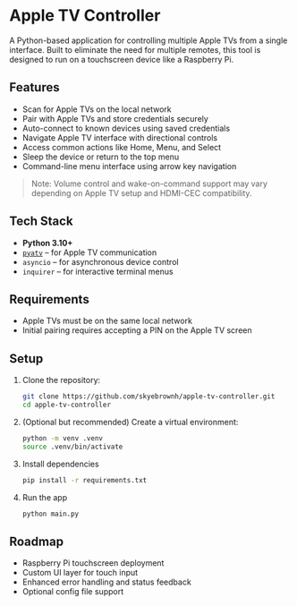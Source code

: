 # Apple TV Controller

A Python-based application for controlling multiple Apple TVs from a single interface. Built to eliminate the need for multiple remotes, this tool is designed to run on a touchscreen device like a Raspberry Pi.

## Features

- Scan for Apple TVs on the local network
- Pair with Apple TVs and store credentials securely
- Auto-connect to known devices using saved credentials
- Navigate Apple TV interface with directional controls
- Access common actions like Home, Menu, and Select
- Sleep the device or return to the top menu
- Command-line menu interface using arrow key navigation

> Note: Volume control and wake-on-command support may vary depending on Apple TV setup and HDMI-CEC compatibility.

## Tech Stack

- **Python 3.10+**
- [`pyatv`](https://github.com/postlund/pyatv) – for Apple TV communication
- `asyncio` – for asynchronous device control
- `inquirer` – for interactive terminal menus

## Requirements

- Apple TVs must be on the same local network
- Initial pairing requires accepting a PIN on the Apple TV screen

## Setup

1. Clone the repository:

   ```bash
   git clone https://github.com/skyebrownh/apple-tv-controller.git
   cd apple-tv-controller
   ```

2. (Optional but recommended) Create a virtual environment:

    ```bash
    python -m venv .venv
    source .venv/bin/activate
    ```

3. Install dependencies

    ```bash
    pip install -r requirements.txt
    ```

4. Run the app

    ```bash
    python main.py
    ```

## Roadmap

- Raspberry Pi touchscreen deployment
- Custom UI layer for touch input
- Enhanced error handling and status feedback
- Optional config file support
